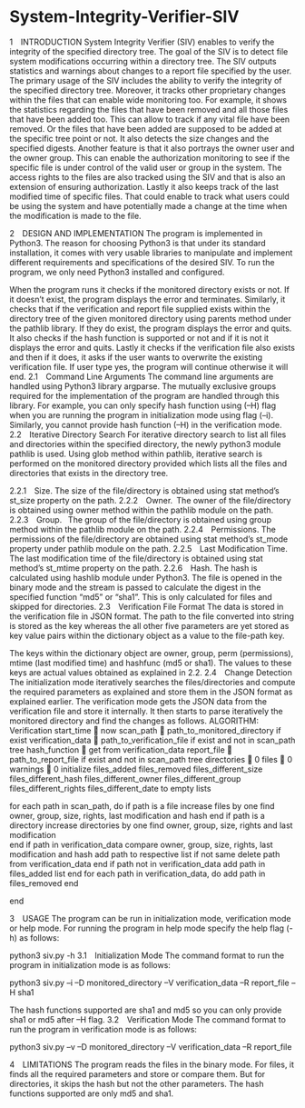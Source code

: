# System-Integrity-Verifier-SIV

1 INTRODUCTION
System Integrity Verifier (SIV) enables to verify the integrity of the specified directory tree. The goal of the SIV is to detect file system modifications occurring within a directory tree. The SIV outputs statistics and warnings about changes to a report file specified by the user. The primary usage of the SIV includes the ability to verify the integrity of the specified directory tree. Moreover, it tracks other proprietary changes within the files that can enable wide monitoring too. For example, it shows the statistics regarding the files that have been removed and all those files that have been added too. This can allow to track if any vital file have been removed. Or the files that have been added are supposed to be added at the specific tree point or not. It also detects the size changes and the specified digests. Another feature is that it also portrays the owner user and the owner group. This can enable the authorization monitoring to see if the specific file is under control of the valid user or group in the system. The access rights to the files are also tracked using the SIV and that is also an extension of ensuring authorization. Lastly it also keeps track of the last modified time of specific files. That could enable to track what users could be using the system and have potentially made a change at the time when the modification is made to the file.

2 DESIGN AND IMPLEMENTATION
The program is implemented in Python3. The reason for choosing Python3 is that under its standard installation, it comes with very usable libraries to manipulate and implement different requirements and specifications of the desired SIV. To run the program, we only need Python3 installed and configured. 

When the program runs it checks if the monitored directory exists or not. If it doesn’t exist, the program displays the error and terminates. Similarly, it checks that if the verification and report file supplied exists within the directory tree of the given monitored directory using parents method under the pathlib library. If they do exist, the program displays the error and quits. It also checks if the hash function is supported or not and if it is not it displays the error and quits. Lastly it checks if the verification file also exists and then if it does, it asks if the user wants to overwrite the existing verification file. If user type yes, the program will continue otherwise it will end.
2.1 Command Line Arguments
The command line arguments are handled using Python3 library argparse. The mutually exclusive groups required for the implementation of the program are handled through this library. For example, you can only specify hash function using (–H) flag when you are running the program in initialization mode using flag (–i). Similarly, you cannot provide hash function (–H) in the verification mode.
2.2 Iterative Directory Search
For iterative directory search to list all files and directories within the specified directory, the newly python3 module pathlib is used. Using glob method within pathlib, iterative search is performed on the monitored directory provided which lists all the files and directories that exists in the directory tree.

2.2.1 Size. The size of the file/directory is obtained using stat method’s st_size property on the path.
2.2.2 Owner. The owner of the file/directory is obtained using owner method within the pathlib module on the path.
2.2.3 Group.  The group of the file/directory is obtained using group method within the pathlib module on the path.
2.2.4 Permissions. The permissions of the file/directory are obtained using stat method’s st_mode property under pathlib module on the path.
2.2.5 Last Modification Time. The last modification time of the file/directory is obtained using stat method’s st_mtime property on the path.
2.2.6 Hash. The hash is calculated using hashlib module under Python3. The file is opened in the binary mode and the stream is passed to calculate the digest in the specified function “md5” or “sha1”. This is only calculated for files and skipped for directories.
2.3 Verification File Format
The data is stored in the verification file in JSON format. The path to the file converted into string is stored as the key whereas the all other five parameters are yet stored as key value pairs within the dictionary object as a value to the file-path key.

The keys within the dictionary object are owner, group, perm (permissions), mtime (last modified time) and hashfunc (md5 or sha1). The values to these keys are actual values obtained as explained in 2.2.
2.4 Change Detection
The initialization mode iteratively searches the files/directories and compute the required parameters as explained and store them in the JSON format as explained earlier. The verification mode gets the JSON data from the verification file and store it internally. It then starts to parse iteratively the monitored directory and find the changes as follows.
ALGORITHM: Verification
start_time  now
scan_path  path_to_monitored_directory if exist
verification_data  path_to_verification_file if exist and not in scan_path tree
hash_function  get from verification_data
report_file  path_to_report_file if exist and not in scan_path tree
directories  0
files  0
warnings  0
initialize 
files_added
files_removed
files_different_size
files_different_hash
files_different_owner
files_different_group
files_different_rights
files_different_date
to empty lists




for each path in scan_path, do
	if path is a file
		increase files by one
		find owner, group, size, rights, last modification and hash
	end
	if path is a directory
		increase directories by one
		find owner, group, size, rights and last modification	
	end
if path in verification_data
	compare owner, group, size, rights, last modification and hash
	add path to respective list if not same
	delete path from verification_data
end
if path not in verification_data
	add path in files_added list
end
for each path in verification_data, do
	add path in files_removed
end

end

3 USAGE
The program can be run in initialization mode, verification mode or help mode. For running the program in help mode specify the help flag (-h) as follows:

python3 siv.py -h 
3.1 Initialization Mode
The command format to run the program in initialization mode is as follows:

python3 siv.py –i –D monitored_directory –V verification_data –R report_file –H sha1

The hash functions supported are sha1 and md5 so you can only provide sha1 or md5 after –H flag.
3.2 Verification Mode
The command format to run the program in verification mode is as follows:

python3 siv.py –v –D monitored_directory –V verification_data –R report_file


4 LIMITATIONS
The program reads the files in the binary mode. For files, it finds all the required parameters and store or compare them. But for directories, it skips the hash but not the other parameters. The hash functions supported are only md5 and sha1.
